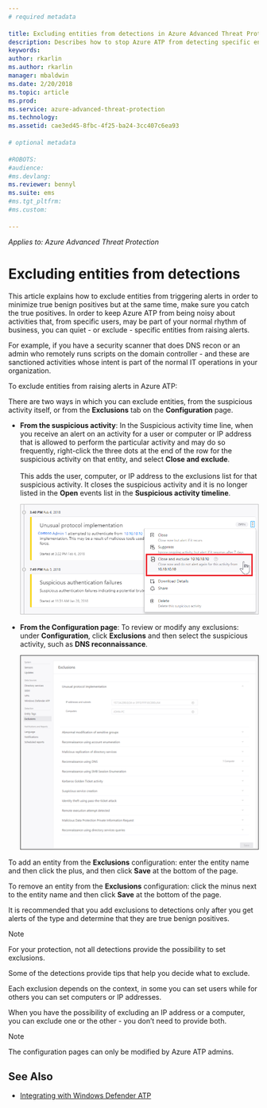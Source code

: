 ```yaml
---
# required metadata

title: Excluding entities from detections in Azure Advanced Threat Protection | Microsoft Docs
description: Describes how to stop Azure ATP from detecting specific entity activities as suspicious
keywords:
author: rkarlin
ms.author: rkarlin
manager: mbaldwin
ms.date: 2/20/2018
ms.topic: article
ms.prod:
ms.service: azure-advanced-threat-protection
ms.technology:
ms.assetid: cae3ed45-8fbc-4f25-ba24-3cc407c6ea93

# optional metadata

#ROBOTS:
#audience:
#ms.devlang:
ms.reviewer: bennyl
ms.suite: ems
#ms.tgt_pltfrm:
#ms.custom:

---
```


*Applies to: Azure Advanced Threat Protection*



# Excluding entities from detections
This article explains how to exclude entities from triggering alerts in order to minimize true benign positives but at the same time, make sure you catch the true positives. In order to keep Azure ATP from being noisy about activities that, from specific users, may be part of your normal rhythm of business, you can quiet - or exclude - specific entities from raising alerts.

For example, if you have a security scanner that does DNS recon or an admin who remotely runs scripts on the domain controller - and these are sanctioned activities whose intent is part of the normal IT operations in your organization.

To exclude entities from raising alerts in Azure ATP:

There are two ways in which you can exclude entities, from the suspicious activity itself, or from the **Exclusions** tab on the **Configuration** page.

- **From the suspicious activity**: In the Suspicious activity time line, when you receive an alert on an activity for a user or computer or IP address that is allowed to perform the particular activity and may do so frequently, right-click the three dots at the end of the row for the suspicious activity on that entity, and select **Close and exclude**. <br></br>This adds the user, computer, or IP address to the exclusions list for that suspicious activity. It  closes the suspicious activity and it is no longer listed in the **Open** events list in the **Suspicious activity timeline**.

    ![Exclude entity](./media/exclude-in-sa.png)

- **From the Configuration page**:  To review or modify any exclusions: under **Configuration**, click **Exclusions** and then select the suspicious activity, such as **DNS reconnaissance**.

    ![Exclusion configuration](./media/exclusions.png)

To add an entity from the **Exclusions** configuration: enter the entity name and then click the plus, and then click **Save** at the bottom of the page.

To remove an entity from the **Exclusions** configuration: click the minus next to the entity name and then click **Save** at the bottom of the page.

It is recommended that you add exclusions to detections only after you get alerts of the type and determine that they are true benign positives. 

> [!NOTE]
> For your protection, not all detections provide the possibility to set exclusions. 

Some of the detections provide tips that help you decide what to exclude. 

Each exclusion depends on the context, in some you can set users while for others you can set computers or IP addresses. 

When you have the possibility of excluding an IP address or a computer, you can exclude one or the other - you don’t need to provide both.

> [!NOTE]
> The configuration pages can only be modified by Azure ATP admins.


## See Also

- [Integrating with Windows Defender ATP](integrate-wd-atp.md)